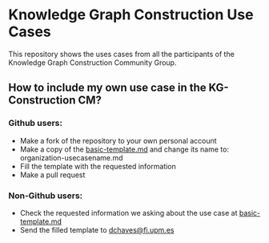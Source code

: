 # Knowledge Graph Construction Use Cases
This repository shows the uses cases from all the participants of the Knowledge Graph Construction Community Group.

## How to include my own use case in the KG-Construction CM?

### Github users:
- Make a fork of the repository to your own personal account
- Make a copy of the [basic-template.md](https://github.com/kg-construct/use-cases/blob/master/basic-template.md) and change its name to: organization-usecasename.md
- Fill the template with the requested information
- Make a pull request

### Non-Github users:
- Check the requested information we asking about the use case at [basic-template.md](https://github.com/kg-construct/use-cases/blob/master/basic-template.md)
- Send the filled template to dchaves@fi.upm.es

